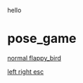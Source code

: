 hello


# pose_game


[normal flappy_bird](https://alexpvpmindustry.github.io/pose_game/flappy_bird/index.html)

[left right esc](https://alexpvpmindustry.github.io/pose_game/esc/index.html)


